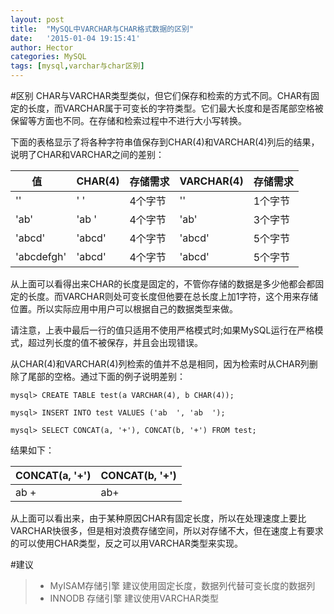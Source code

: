 ```yaml
---
layout: post
title:  "MySQL中VARCHAR与CHAR格式数据的区别"
date:   '2015-01-04 19:15:41'
author: Hector
categories: MySQL
tags: [mysql,varchar与char区别]
---
```


#区别
CHAR与VARCHAR类型类似，但它们保存和检索的方式不同。CHAR有固定的长度，而VARCHAR属于可变长的字符类型。它们最大长度和是否尾部空格被保留等方面也不同。在存储和检索过程中不进行大小写转换。

下面的表格显示了将各种字符串值保存到CHAR(4)和VARCHAR(4)列后的结果，说明了CHAR和VARCHAR之间的差别：
<table>
    <thead>
        <th>值&nbsp;&nbsp;&nbsp;</th>
        <th>CHAR(4)</th>
        <th>存储需求</th>
        <th>VARCHAR(4)</th>
        <th>存储需求</th>
    </thead>
    <tbody>
        <tr>
            <td>''</td>
            <td>'    '</td>
            <td>4个字节</td>
            <td>''</td>
            <td>1个字节</td>
        </tr>
        <tr>
            <td>'ab'</td>
            <td>'ab  '</td>
            <td>4个字节</td>
            <td>'ab'</td>
            <td>3个字节</td>
        </tr>
        <tr>
            <td>'abcd'</td>
            <td>'abcd'</td>
            <td>4个字节</td>
            <td>'abcd'</td>
            <td>5个字节</td>
        </tr>
        <tr>
            <td>'abcdefgh'</td>
            <td>'abcd'</td>
            <td>4个字节</td>
            <td>'abcd'</td>
            <td>5个字节</td>
        </tr>
    </tbody>
</table>
<!--more-->
从上面可以看得出来CHAR的长度是固定的，不管你存储的数据是多少他都会都固定的长度。而VARCHAR则处可变长度但他要在总长度上加1字符，这个用来存储位置。所以实际应用中用户可以根据自己的数据类型来做。

请注意，上表中最后一行的值只适用不使用严格模式时;如果MySQL运行在严格模式，超过列长度的值不被保存，并且会出现错误。

从CHAR(4)和VARCHAR(4)列检索的值并不总是相同，因为检索时从CHAR列删除了尾部的空格。通过下面的例子说明差别：

    mysql> CREATE TABLE test(a VARCHAR(4), b CHAR(4));

    mysql> INSERT INTO test VALUES ('ab  ', 'ab  ');

    mysql> SELECT CONCAT(a, '+'), CONCAT(b, '+') FROM test;

结果如下：
<table>
    <thead>
        <th>CONCAT(a, '+')</th>
        <th>CONCAT(b, '+')</th>
    </thead>
    <tbody>
        <tr>
            <td>ab  +</td>
            <td>ab+</td>
        </tr>
    </tbody>
</table>

从上面可以看出来，由于某种原因CHAR有固定长度，所以在处理速度上要比VARCHAR快很多，但是相对浪费存储空间，所以对存储不大，但在速度上有要求的可以使用CHAR类型，反之可以用VARCHAR类型来实现。
 
#建议

> * MyISAM存储引擎 建议使用固定长度，数据列代替可变长度的数据列 
> * INNODB 存储引擎 建议使用VARCHAR类型 